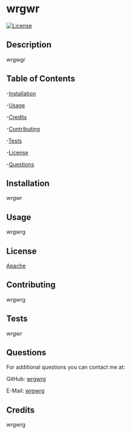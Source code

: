 # wrgwr
  [![License](undefined)](undefined)
  ## Description
  wrgwgr
  ## Table of Contents
  -[Installation](#installation)

  -[Usage](#usage)

  -[Credits](#credits)

  -[Contributing](#contributing)

  -[Tests](#tests)

  -[License](#license)

  -[Questions](#questions)

  ## Installation
  wrgwr
  ## Usage
  wrgwrg
  ## License
  [Apache](undefined)
  ## Contributing
  wrgwrg
  ## Tests
  wrgwr
  ## Questions
  For additional questions you can contact me at:

  GitHub: [wrgwrg](https://github.com/wrgwrg)

  E-Mail: [wrgwrg](mailto:wrgwrg)
  ## Credits
  wrgwrg
